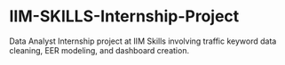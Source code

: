 # IIM-SKILLS-Internship-Project
Data Analyst Internship project at IIM Skills involving traffic keyword data cleaning, EER modeling, and dashboard creation.
